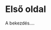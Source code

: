<!DOCTYPE html>
<html>
  <head>
    <meta charset=utf-8>
    <title>Sgtrs</title>
  </head>
  <body>
    <h1>Első oldal</h1>
    <p>A bekezdés....</p>
  </body>
</html>
